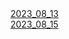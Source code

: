 <div><a href="">2023_08_13</a></div>
<div><a href="https://worms7737.github.io/coursera-test.github.io/2023_08_15/2023_08_15.html">2023_08_15</a></div>

